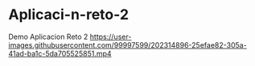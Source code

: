 # Aplicaci-n-reto-2
Demo Aplicacion Reto 2 
https://user-images.githubusercontent.com/99997599/202314896-25efae82-305a-41ad-ba1c-5da705525851.mp4
